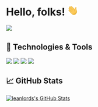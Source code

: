 # Hello, folks! <img src="https://raw.githubusercontent.com/leanlord/leanlord/master/wave.gif" width="30px"> 

![](https://visitor-badge.glitch.me/badge?page_id=leanlord.leanlord)

## 🔧 Technologies & Tools

![](https://img.shields.io/badge/OS-macOS-informational?style=flat&logo=Apple&logoColor=FFF&color=68829E)
![](https://img.shields.io/badge/Editor-WebStorm-informational?style=flat&logo=WebStorm&logoColor=white&color=68829E)
![](https://img.shields.io/badge/Code-JavaScript-informational?style=flat&logo=JavaScript&logoColor=F7DF1E&color=68829E)
![](https://img.shields.io/badge/Code-Vue-informational?style=flat&logo=Vue.js&logoColor=4FC08D&color=68829E)


## &#x1f4c8; GitHub Stats

<a href="https://github.com/leanlord/leanlord">
  <img align="center" src="https://github-readme-stats.vercel.app/api?username=leanlord&show_icons=true&line_height=27&count_private=true&title_color=black&text_color=black&icon_color=2bbc8a&bg_color=white" alt="leanlords's GitHub Stats" />
</a>
